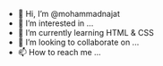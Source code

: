 - 👋 Hi, I’m @mohammadnajat
- 👀 I’m interested in ...
- 🌱 I’m currently learning HTML & CSS 
- 💞️ I’m looking to collaborate on ...
- 📫 How to reach me ...

<!---
mohammadnajat/mohammadnajat is a ✨ special ✨ repository because its `README.md` (this file) appears on your GitHub profile.
You can click the Preview link to take a look at your changes.
--->

